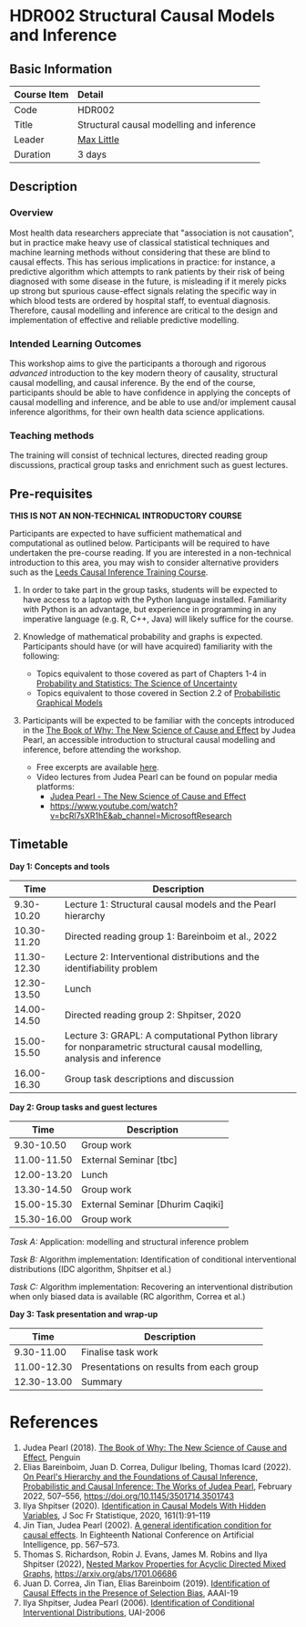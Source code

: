 # HDR002 Structural Causal Models and Inference

## Basic Information

| Course Item | Detail |
| :---- | :------ |
| Code | HDR002 |
| Title | Structural causal modelling and inference |
| Leader | [Max Little](http://www.maxlittle.net/home/index.php) |
| Duration | 3 days |

## Description

### Overview 

Most health data researchers appreciate that "association is not causation", but in practice make heavy use of classical statistical techniques and machine learning methods without considering that these are blind to causal effects. This has serious implications in practice: for instance, a predictive algorithm which attempts to rank patients by their risk of being diagnosed with some disease in the future, is misleading if it merely picks up strong but spurious cause-effect signals relating the specific way in which blood tests are ordered by hospital staff, to eventual diagnosis. Therefore, causal modelling and inference are critical to the design and implementation of effective and reliable predictive modelling.

### Intended Learning Outcomes

This workshop aims to give the participants a thorough and rigorous *advanced* introduction to the key modern theory of causality, structural causal modelling, and causal inference. By the end of the course, participants should be able to have confidence in applying the concepts of causal modelling and inference, and be able to use and/or implement causal inference algorithms, for their own health data science applications.

### Teaching methods

The training will consist of technical lectures, directed reading group discussions, practical group tasks and enrichment such as guest lectures.

## Pre-requisites

**THIS IS NOT AN NON-TECHNICAL INTRODUCTORY COURSE** 

Participants are expected to have sufficient mathematical and computational as outlined below. Participants will be required to have undertaken the pre-course reading. If you are interested in a non-technical introduction to this area, you may wish to consider alternative providers such as the [Leeds Causal Inference Training Course](https://www.causalinsights.com/training/).

1. In order to take part in the group tasks, students will be expected to have access to a laptop with the Python language installed. Familiarity with Python is an advantage, but experience in programming in any imperative language (e.g. R, C++, Java) will likely suffice for the course.

2. Knowledge of mathematical probability and graphs is expected. Participants should have (or will have acquired) familiarity with the following: 
    - Topics equivalent to those covered as part of Chapters 1-4 in [Probability and Statistics: The Science of Uncertainty](https://www.utstat.toronto.edu/mikevans/jeffrosenthal/book.pdf)
    - Topics equivalent to those covered in Section 2.2 of [Probabilistic Graphical Models](http://mcb111.org/w06/KollerFriedman.pdf)

3. Participants will be expected to be familiar with the concepts introduced in the [The Book of Why: The New Science of Cause and Effect](https://en.wikipedia.org/wiki/The_Book_of_Why) by Judea Pearl, an accessible introduction to structural causal modelling and inference, before attending the workshop.  
    - Free excerpts are available [here](http://bayes.cs.ucla.edu/WHY/). 
    - Video lectures from Judea Pearl can be found on popular media platforms: 
      - [Judea Pearl - The New Science of Cause and Effect](https://www.youtube.com/watch?v=ZaPV1OSEpHw&ab_channel=PyData)
      - https://www.youtube.com/watch?v=bcRl7sXR1hE&ab_channel=MicrosoftResearch

## Timetable

**Day 1: Concepts and tools**

| Time | Description | 
| ---- | ----------- |
| 9.30-10.20 | Lecture 1: Structural causal models and the Pearl hierarchy |
| 10.30-11.20 | Directed reading group 1: Bareinboim et al., 2022 |
| 11.30-12.30 | Lecture 2: Interventional distributions and the identifiability problem |
| 12.30-13.50 | Lunch |
| 14.00-14.50 | Directed reading group 2: Shpitser, 2020 |
| 15.00-15.50 | Lecture 3: GRAPL: A computational Python library for nonparametric structural causal modelling, analysis and inference |
| 16.00-16.30 | Group task descriptions and discussion |

**Day 2: Group tasks and guest lectures**

| Time | Description | 
| ---- | ----------- |
| 9.30-10.50 | Group work | 
| 11.00-11.50 | External Seminar [tbc] | 
| 12.00-13.20 | Lunch | 
| 13.30-14.50 | Group work | 
| 15.00-15.30 | External Seminar [Dhurim Caqiki] | 
| 15.30-16.00 | Group work | 

*Task A:* Application: modelling and structural inference problem

*Task B:* Algorithm implementation: Identification of conditional interventional distributions (IDC algorithm, Shpitser et al.)

*Task C:* Algorithm implementation: Recovering an interventional distribution when only biased data is available (RC algorithm, Correa et al.)

**Day 3: Task presentation and wrap-up**

| Time | Description | 
| ---- | ----------- |
| 9.30-11.00 | Finalise task work | 
| 11.00-12.30 | Presentations on results from each group | 
| 12.30-13.00 | Summary | 

# References

1. Judea Pearl (2018). [The Book of Why: The New Science of Cause and Effect](http://bayes.cs.ucla.edu/WHY/), Penguin
2. Elias Bareinboim, Juan D. Correa, Duligur Ibeling, Thomas Icard (2022). [On Pearl's Hierarchy and the Foundations of Causal Inference, Probabilistic and Causal Inference: The Works of Judea Pearl](https://causalai.net/r60.pdf), February 2022, 507–556, https://doi.org/10.1145/3501714.3501743
3. Ilya Shpitser (2020). [Identification in Causal Models With Hidden Variables](https://pubmed.ncbi.nlm.nih.gov/33240555/), J Soc Fr Statistique, 2020, 161(1):91–119
4. Jin Tian, Judea Pearl (2002). [A general identification condition for causal effects](https://www.aaai.org/Library/AAAI/2002/aaai02-085.php). In Eighteenth National Conference on Artificial Intelligence, pp. 567–573.
5. Thomas S. Richardson, Robin J. Evans, James M. Robins and Ilya Shpitser (2022), [Nested Markov Properties for Acyclic Directed Mixed Graphs](https://arxiv.org/abs/1701.06686), https://arxiv.org/abs/1701.06686
6. Juan D. Correa, Jin Tian, Elias Bareinboim (2019). [Identification of Causal Effects in the Presence of Selection Bias](https://ojs.aaai.org/index.php/AAAI/article/view/4125), AAAI-19
7. Ilya Shpitser, Judea Pearl (2006). [Identification of Conditional Interventional Distributions](https://arxiv.org/abs/1206.6876), UAI-2006


